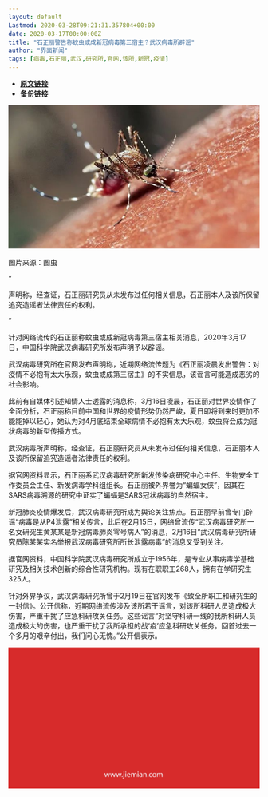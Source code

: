 ```yaml
---
layout: default
Lastmod: 2020-03-28T09:21:31.357804+00:00
date: 2020-03-17T00:00:00Z
title: "石正丽警告称蚊虫或成新冠病毒第三宿主？武汉病毒所辟谣"
author: "界面新闻"
tags: [病毒,石正丽,武汉,研究所,官网,该所,新冠,疫情]
---
```


* [**原文链接**](https://mp.weixin.qq.com/s/Y01CrqgbjA97tY6pfwB57A)
* [**备份链接**](http://archive.today/TsQYl)


![](/images/post/77c9a78896f5938fbf0633dda11fc2ef.jpg)

图片来源：图虫

“

  

声明称，经查证，石正丽研究员从未发布过任何相关信息，石正丽本人及该所保留追究造谣者法律责任的权利。

  

”

针对网络流传的石正丽称蚊虫或成新冠病毒第三宿主相关消息，2020年3月17日，中国科学院武汉病毒研究所发布声明予以辟谣。  

武汉病毒研究所在官网发布声明称，近期网络流传题为《石正丽凌晨发出警告：对疫情不必抱有太大乐观，蚊虫或成第三宿主》的不实信息，该谣言可能造成恶劣的社会影响。

此前有自媒体引述知情人士透露的消息称，3月16日凌晨，石正丽对世界疫情作了全面分析，石正丽称目前中国和世界的疫情形势仍然严峻，夏日即将到来时更加不能能掉以轻心，她认为对4月底结束全球病情不必抱有太大乐观，蚊虫将会成为冠状病毒的新型传播方式。

武汉病毒所声明称，经查证，石正丽研究员从未发布过任何相关信息，石正丽本人及该所保留追究造谣者法律责任的权利。

据官网资料显示，石正丽系武汉病毒研究所新发传染病研究中心主任、生物安全工作委员会主任、新发病毒学科组组长。石正丽被外界誉为“蝙蝠女侠”，因其在SARS病毒溯源的研究中证实了蝙蝠是SARS冠状病毒的自然宿主。

新冠肺炎疫情爆发后，武汉病毒研究所成为舆论关注焦点。石正丽早前曾专门辟谣“病毒是从P4泄露”相关传言，此后在2月15日，网络曾流传“武汉病毒研究所一名女研究生黄某某是新冠病毒肺炎零号病人”的消息，2月16日“武汉病毒研究所研究员陈某某实名举报武汉病毒研究所所长泄露病毒”的消息又受到关注。

据官网资料，中国科学院武汉病毒研究所成立于1956年，是专业从事病毒学基础研究及相关技术创新的综合性研究机构。现有在职职工268人，拥有在学研究生325人。

针对外界争议，武汉病毒研究所曾于2月19日在官网发布《致全所职工和研究生的一封信》。公开信称，近期网络流传涉及该所若干谣言，对该所科研人员造成极大伤害，严重干扰了应急科研攻关任务。这些谣言“对坚守科研一线的我所科研人员造成极大的伤害，也严重干扰了我所承担的战‘疫’应急科研攻关任务。回首过去一个多月的艰辛付出，我们问心无愧。”公开信表示。

![](/images/post/3ef9527fd7edfb43b0c70486c7a956af.jpg)

